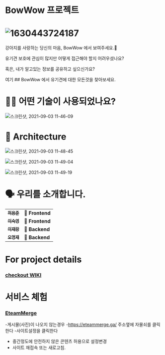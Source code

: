 # BowWow 프로젝트

# ![1630443724187](https://user-images.githubusercontent.com/74406343/131944122-ec82e856-ba4c-4b22-8491-c4af1f1415f5.jpg)

강아지를 사랑하는 당신의 마음, BowWow 에서 보여주세요.🐶

유기견 보호에 관심이 많지만 어떻게 접근해야 할지 어려우셨나요?

혹은, 내가 알고있는 정보를 공유하고 싶으신가요?

여기 ## BowWow 에서 유기견에 대한 모든것을 찾아보세요.

# 🕵🏼 어떤 기술이 사용되었나요?
![스크린샷, 2021-09-03 11-46-09](https://user-images.githubusercontent.com/74406343/131942982-3ed7c90f-ec1e-4c81-a960-a748a7c4e510.png)

# 🔨 Architecture
![스크린샷, 2021-09-03 11-48-45](https://user-images.githubusercontent.com/74406343/131943322-6c242352-ed67-4db0-80a4-1ac83ba27f1f.png)

![스크린샷, 2021-09-03 11-49-04](https://user-images.githubusercontent.com/74406343/131943332-5f9b1f44-5007-49b6-ae14-57921d223c02.png)

![스크린샷, 2021-09-03 11-49-19](https://user-images.githubusercontent.com/74406343/131943336-d92d51e9-66c4-4e67-aa61-bf00b90884d0.png)

# 🗣 우리를 소개합니다.
<table>
  <tbody>
    <tr>
      <td align="center">
        <a href="https://github.com/dydwns2441">
          <sub>
            <b>허용준</b>
          </sub>
        </a>
        <br>
      </td>
      <td>
        <strong>🚩 Frontend</strong>
      </td>
    </tr>
     <tr>
      <td align="center">
        <a href="https://github.com/22sook00">
          <sub>
            <b>이숙영</b>
          </sub>
        </a>
        <br>
      </td>
      <td>
        <strong>🏁 Frontend</strong>
      </td>
    </tr>
      <td align="center">
        <a href="https://github.com/xxrang">
          <sub>
            <b>이재랑</b>
          </sub>
        </a>
        <br>
      </td>
      <td>
        <strong>🚩 Backend </strong>
      </td>
    </tr>
    <tr>
      <td align="center">
        <a href="https://github.com/Oh-Myeongjae">
          <sub>
            <b>오명재</b>
          </sub>
        </a>
        <br>
      </td>
      <td>
        <strong>🏁 Backend </strong>
      </td>
    </tr>
    <tr>
  </tbody>
</table>

# For project details

### [checkout WIKI](https://github.com/codestates/BowWow/wiki)

# 서비스 체험

### [EteamMerge](https://eteammerge.ga/)
-게시물(사진)이 나오지 않는경우
-https://eteammerge.ga/ 주소옆에 자물쇠를 클릭한다
-사이트설정을 클릭한다
- 중간정도에 안전하지 않은 콘텐츠 허용으로 설정변경
- 사이트 재접속 또는 새로고침.

